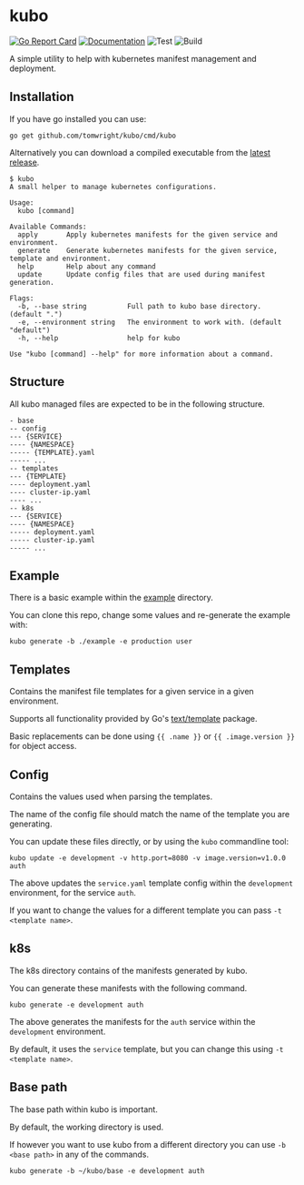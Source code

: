 # kubo

[![Go Report Card](https://goreportcard.com/badge/github.com/TomWright/kubo)](https://goreportcard.com/report/github.com/TomWright/kubo)
[![Documentation](https://godoc.org/github.com/TomWright/kubo?status.svg)](https://godoc.org/github.com/TomWright/kubo)
![Test](https://github.com/TomWright/kubo/workflows/Test/badge.svg)
![Build](https://github.com/TomWright/kubo/workflows/Build/badge.svg)

A simple utility to help with kubernetes manifest management and deployment.

## Installation

If you have go installed you can use:
```
go get github.com/tomwright/kubo/cmd/kubo
```

Alternatively you can download a compiled executable from the [latest release](https://github.com/TomWright/kubo/releases/latest).

```
$ kubo
A small helper to manage kubernetes configurations.

Usage:
  kubo [command]

Available Commands:
  apply       Apply kubernetes manifests for the given service and environment.
  generate    Generate kubernetes manifests for the given service, template and environment.
  help        Help about any command
  update      Update config files that are used during manifest generation.

Flags:
  -b, --base string          Full path to kubo base directory. (default ".")
  -e, --environment string   The environment to work with. (default "default")
  -h, --help                 help for kubo

Use "kubo [command] --help" for more information about a command.
```

## Structure

All kubo managed files are expected to be in the following structure.

```
- base
-- config
--- {SERVICE}
---- {NAMESPACE}
----- {TEMPLATE}.yaml
----- ...
-- templates
--- {TEMPLATE}
---- deployment.yaml
---- cluster-ip.yaml
---- ...
-- k8s
--- {SERVICE}
---- {NAMESPACE}
----- deployment.yaml
----- cluster-ip.yaml
----- ...
```

## Example

There is a basic example within the [example](/example) directory.

You can clone this repo, change some values and re-generate the example with:
```
kubo generate -b ./example -e production user
```

## Templates
Contains the manifest file templates for a given service in a given environment.

Supports all functionality provided by Go's [text/template](https://golang.org/pkg/text/template/) package.

Basic replacements can be done using `{{ .name }}` or `{{ .image.version }}` for object access.

## Config
Contains the values used when parsing the templates.

The name of the config file should match the name of the template you are generating.

You can update these files directly, or by using the `kubo` commandline tool:

```
kubo update -e development -v http.port=8080 -v image.version=v1.0.0 auth
```

The above updates the `service.yaml` template config within the `development` environment, for the service `auth`.

If you want to change the values for a different template you can pass `-t <template name>`.

## k8s

The k8s directory contains of the manifests generated by kubo.

You can generate these manifests with the following command.

```
kubo generate -e development auth
```

The above generates the manifests for the `auth` service within the `development` environment.

By default, it uses the `service` template, but you can change this using `-t <template name>`.

## Base path

The base path within kubo is important.

By default, the working directory is used.

If however you want to use kubo from a different directory you can use `-b <base path>` in any of the commands.

```
kubo generate -b ~/kubo/base -e development auth
```
